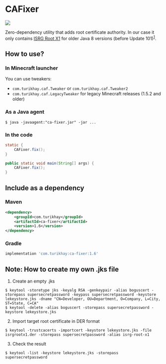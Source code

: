 # CAFixer

<p>
    <a href="https://central.sonatype.com/artifact/com.turikhay/ca-fixer/1.6/overview">
        <img src="https://img.shields.io/maven-central/v/com.turikhay/ca-fixer" />
    </a>
</p>

Zero-dependency utility that adds root certificate authority. In our case it only contains [ISRG Root X1](https://letsencrypt.org/certificates/) for older Java 8 versions (before Update 101)<sup>[1](https://letsencrypt.org/docs/certificate-compatibility/)</sup>.

## How to use?

### In Minecraft launcher
You can use tweakers:
* `com.turikhay.caf.Tweaker` or `com.turikhay.caf.Tweaker2`
* `com.turikhay.caf.LegacyTweaker` for legacy Minecraft releases (1.5.2 and older)

### As a Java agent
```shell
$ java -javaagent:"ca-fixer.jar" -jar ...
```

### In the code
```java
static {
    CAFixer.fix();
}
```
```java
public static void main(String[] args) {
    CAFixer.fix();
}
```

## Include as a dependency

### Maven

```xml
<dependency>
    <groupId>com.turikhay</groupId>
    <artifactId>ca-fixer</artifactId>
    <version>1.6</version>
</dependency>
```

### Gradle

```gradle
implementation 'com.turikhay:ca-fixer:1.6'
```

## Note: How to create my own .jks file

1. Create an empty .jks
```shell
$ keytool -storetype jks -keyalg RSA -genkeypair -alias boguscert -storepass supersecretpassword -keypass supersecretpassword -keystore lekeystore.jks -dname "CN=Developer, OU=Department, O=Company, L=City, ST=State, C=CA"
$ keytool -delete -alias boguscert -storepass supersecretpassword -keystore lekeystore.jks
```

2. Import target root certificate in DER format
```shell
$ keytool -trustcacerts -importcert -keystore lekeystore.jks -file isrgrootx1.der -storepass supersecretpassword -alias isrg-root-x1
```

3. Check the result
```shell
$ keytool -list -keystore lekeystore.jks -storepass supersecretpassword
```
